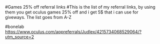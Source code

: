 #Games 25% off referral links
#This is the list of my referral links, by using them you get oculus games 25% off and i get 5$ that i can use for giveways. The list goes from A-Z

#bonelab https://www.oculus.com/appreferrals/Judlex/4215734068529064/?utm_source=2
